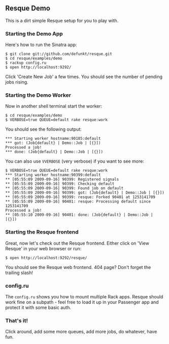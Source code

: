 Resque Demo
-----------

This is a dirt simple Resque setup for you to play with.


### Starting the Demo App

Here's how to run the Sinatra app:

    $ git clone git://github.com/defunkt/resque.git
    $ cd resque/examples/demo
    $ rackup config.ru
    $ open http://localhost:9292/

Click 'Create New Job' a few times. You should see the number of
pending jobs rising.
  

### Starting the Demo Worker

Now in another shell terminal start the worker:

    $ cd resque/examples/demo
    $ VERBOSE=true QUEUE=default rake resque:work

You should see the following output:

    *** Starting worker hostname:90185:default
    *** got: (Job{default} | Demo::Job | [{}])
    Processed a job!
    *** done: (Job{default} | Demo::Job | [{}])

You can also use `VVERBOSE` (very verbose) if you want to see more:

    $ VERBOSE=true QUEUE=default rake resque:work
    *** Starting worker hostname:90399:default
    ** [05:55:09 2009-09-16] 90399: Registered signals
    ** [05:55:09 2009-09-16] 90399: Checking default
    ** [05:55:09 2009-09-16] 90399: Found job on default
    ** [05:55:09 2009-09-16] 90399: got: (Job{default} | Demo::Job | [{}])
    ** [05:55:09 2009-09-16] 90399: resque: Forked 90401 at 1253141709
    ** [05:55:09 2009-09-16] 90401: resque: Processing default since 1253141709
    Processed a job!
    ** [05:55:10 2009-09-16] 90401: done: (Job{default} | Demo::Job | [{}])


### Starting the Resque frontend

Great, now let's check out the Resque frontend. Either click on 'View
Resque' in your web browser or run:

    $ open http://localhost:9292/resque/
    
You should see the Resque web frontend. 404 page? Don't forget the
trailing slash!


### config.ru

The `config.ru` shows you how to mount multiple Rack apps. Resque
should work fine on a subpath - feel free to load it up in your
Passenger app and protect it with some basic auth.


### That's it!

Click around, add some more queues, add more jobs, do whatever, have fun.
